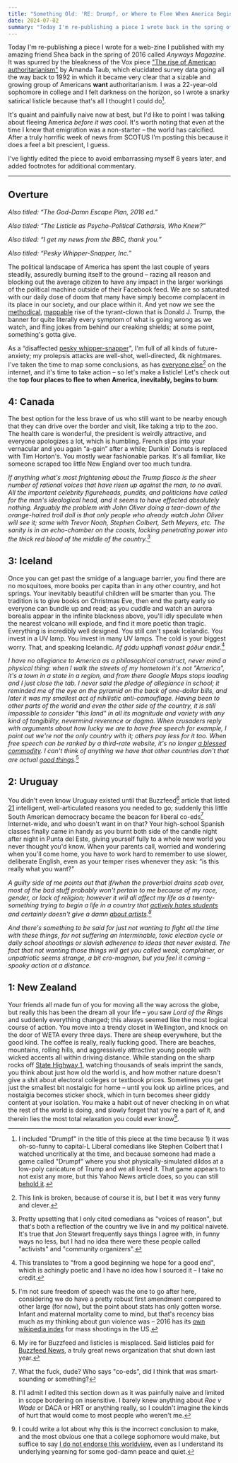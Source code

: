 ```yaml
---
title: "Something Old: 'RE: Drumpf, or Where to Flee When America Begins to Burn'"
date: 2024-07-02
summary: "Today I'm re-publishing a piece I wrote back in the spring of 2016 for a web-zine. It's quaint and painfully naive now at best, but I'd like to point I was talking about fleeing America *before it was cool*."
---
```

Today I'm re-publishing a piece I wrote for a web-zine I published with my amazing friend Shea back in the spring of 2016 called *Anyways Magazine*. It was spurred by the bleakness of the Vox piece ["The rise of American authoritarianism"](https://www.vox.com/2016/3/1/11127424/trump-authoritarianism) by Amanda Taub, which elucidated survey data going all the way back to 1992 in which it became very clear that a sizable and growing group of Americans **want** authoritarianism. I was a 22-year-old sophomore in college and I felt darkness on the horizon, so I wrote a snarky satirical listicle because that's all I thought I could do[^1].

It's quaint and painfully naive now at best, but I'd like to point I was talking about fleeing America *before it was cool*. It's worth noting that even at the time I knew that emigration was a non-starter – the world has calcified. After a truly horrific week of news from SCOTUS I'm posting this because it does a feel a bit prescient, I guess.

I've lightly edited the piece to avoid embarrassing myself 8 years later, and added footnotes for additional commentary.

---

## Overture

*Also titled: “The God-Damn Escape Plan, 2016 ed.”*

*Also titled: “The Listicle as Psycho-Political Catharsis, Who Knew?”*

*Also titled: “I get my news from the BBC, thank you.”*

*Also titled: “Pesky Whipper-Snapper, Inc.”*

The political landscape of America has spent the last couple of years steadily, assuredly burning itself to the ground – razing all reason and blocking out the average citizen to have any impact in the larger workings of the political machine outside of their Facebook feed. We are so saturated with our daily dose of doom that many have simply become complacent in its place in our society, and our place within it. And yet now we see the [methodical](http://www.theguardian.com/us-news/2016/jan/10/white-man-pathology-bernie-sanders-donald-trump), [mappable](http://www.vox.com/2016/3/1/11127424/trump-authoritarianism) rise of the tyrant-clown that is Donald J. Trump, the banner for quite literally every symptom of what is going wrong as we watch, and fling jokes from behind our creaking shields; at some point, something's gotta give.

As a “disaffected [pesky whipper-snapper](https://chrome.google.com/webstore/detail/millennials-begone/dlgjecnejicmpdknhangcbeahbgipolf?hl=en)", I'm full of all kinds of future-anxiety; my prolepsis attacks are well-shot, well-directed, 4k nightmares. I've taken the time to map some conclusions, as has [everyone else](https://youtu.be/dgGLq5nSTEg)[^2] on the internet, and it's time to take action – so let's make a listicle! Let's check out the **top four places to flee to when America, inevitably, begins to burn**:

## 4: Canada

The best option for the less brave of us who still want to be nearby enough that they can drive over the border and visit, like taking a trip to the zoo. The health care is wonderful, the president is weirdly attractive, and everyone apologizes a lot, which is humbling. French slips into your vernacular and you again “a-gain” after a while; Dunkin' Donuts is replaced with Tim Horton's. You mostly wear fashionable parkas. It's all familiar, like someone scraped too little New England over too much tundra.

*If anything what's most frightening about the Trump fiasco is the sheer number of rational voices that have risen up against the man, to no avail. All the important celebrity figureheads, pundits, and politicians have called for the man's ideological head, and it seems to have effected absolutely nothing. Arguably the problem with John Oliver doing a tear-down of the orange-haired troll doll is that only people who already watch John Oliver will see it; same with Trevor Noah, Stephen Colbert, Seth Meyers, etc. The sanity is in an echo-chamber on the coasts, lacking penetrating power into the thick red blood of the middle of the country.[^3]*

## 3: Iceland

Once you can get past the smidge of a language barrier, you find there are no mosquitoes, more books per capita than in any other country, and hot springs. Your inevitably beautiful children will be smarter than you. The tradition is to give books on Christmas Eve, then end the party early so everyone can bundle up and read; as you cuddle and watch an aurora borealis appear in the infinite blackness above, you'll idly speculate when the nearest volcano will explode, and find it more poetic than tragic. Everything is incredibly well designed. You still can't speak Icelandic. You invest in a UV lamp. You invest in many UV lamps. The cold is your biggest worry. That, and speaking Icelandic. *Af gódu upphafi vonast góður endir.*[^4]

*I have no allegiance to America as a philosophical construct, never mind a physical thing: when I walk the streets of my hometown it's not "America", it's a town in a state in a region, and from there Google Maps stops loading and I just close the tab. I never said the pledge of allegiance in school; it reminded me of the eye on the pyramid on the back of one-dollar bills, and later it was my smallest act of nihilistic anti-camouflage. Having been to other parts of the world and even the other side of the country, it is still impossible to consider "this land" in all its magnitude and variety with any kind of tangibility, nevermind reverence or dogma. When crusaders reply with arguments about how lucky we are to have free speech for example, I point out we're not the only country with it; others pay less for it too. When free speech can be ranked by a third-rate website, it's no longer [a blessed commodity](http://www.therichest.com/rich-list/10-countries-with-the-most-freedom-of-speech/?view=all). I can't think of anything we have that other countries don't that are actual [good things](http://www.bbc.com/news/world-us-canada-34996604).*[^5]

## 2: Uruguay

You didn't even know Uruguay existed until that Buzzfeed[^6] article that listed [21](http://www.buzzfeed.com/conzpreti/reasons-why-you-need-to-move-to-uruguay-in-2014#.bx1zVWG3P) intelligent, well-articulated reasons you needed to go; suddenly this little South American democracy became the beacon for liberal co-eds[^7] Internet-wide, and who doesn't want in on that? Your high-school Spanish classes finally came in handy as you burnt both side of the candle night after night in Punta del Este, giving yourself fully to a whole new world you never thought you'd know. When your parents call, worried and wondering when you'll come home, you have to work hard to remember to use slower, deliberate English, even as your temper rises whenever they ask: “is this really what you want?”

*A guilty side of me points out that if/when the proverbial drains scab over, most of the bad stuff probably won't pertain to me because of my race, gender, or lack of religion; however it will all affect my life as a twenty-something trying to begin a life in a country that [actively hates students](https://youtu.be/P8pjd1QEA0c) and certainly doesn't give a damn [about artists](http://www.rollingstone.com/politics/news/enemies-of-the-arts-19951019).[^8]*

*And there's something to be said for just not wanting to fight all the time with these things, for not suffering an interminable, toxic election cycle or daily school shootings or slavish adherence to ideas that never existed. The fact that not wanting those things will get you called weak, complainer, or unpatriotic seems strange, a bit cro-magnon, but you feel it coming – spooky action at a distance.*

## 1: New Zealand

Your friends all made fun of you for moving all the way across the globe, but really this has been the dream all your life – you saw *Lord* *of the Rings* and suddenly everything changed; this always seemed like the most logical course of action. You move into a trendy closet in Wellington, and knock on the door of WETA every three days. There are sheep everywhere, but the good kind. The coffee is really, really fucking good. There are beaches, mountains, rolling hills, and aggressively attractive young people with wicked accents all within driving distance. While standing on the sharp rocks off [State Highway 1](https://www.google.com/maps/@-42.4499689,173.5768686,3a,75y,217.1h,71.42t/data=!3m6!1e1!3m4!1shivN5H4vFjBoLMmtOwuZNg!2e0!7i13312!8i6656), watching thousands of seals imprint the sands, you think about just how old the world is, and how mother nature doesn't give a shit about electoral colleges or textbook prices. Sometimes you get just the smallest bit nostalgic for home – until you look up airline prices, and nostalgia becomes sticker shock, which in turn becomes sheer giddy content at your isolation. You make a habit out of never checking in on what the rest of the world is doing, and slowly forget that you're a part of it, and therein lies the most total relaxation you could ever know[^9].

[^1]: I included "Drumpf" in the title of this piece at the time because 1) it was oh-so-funny to capital-L Liberal comedians like Stephen Colbert that I watched uncritically at the time, and because someone had made a game called "Drumpf" where you shot physically-simulated dildos at a low-poly caricature of Trump and we all loved it. That game appears to not exist any more, but this Yahoo News article does, so you can still [behold it](https://sg.news.yahoo.com/hurl-dildos-donald-trumps-face-132400312.html).

[^2]: This link is broken, because of course it is, but I bet it was very funny and clever.

[^3]: Pretty upsetting that I only cited comedians as "voices of reason", but that's both a reflection of the country we live in and my political naiveté. It's true that Jon Stewart frequently says things I agree with, in funny ways no less, but I had no idea there were these people called "activists" and "community organizers".

[^4]: This translates to "from a good beginning we hope for a good end", which is achingly poetic and I have no idea how I sourced it – I take no credit.

[^5]: I'm not sure freedom of speech was the one to go after here, considering we do have a pretty robust first amendment compared to other large  (for now), but the point about stats has only gotten worse. Infant and maternal mortality come to mind, but that's recency bias much as my thinking about gun violence was – 2016 has its [own wikipedia index](https://en.wikipedia.org/wiki/Category:2016_mass_shootings_in_the_United_States) for mass shootings in the US.

[^6]: My ire for Buzzfeed and listicles is misplaced. Said listicles paid for [Buzzfeed News](https://en.wikipedia.org/wiki/BuzzFeed_News#), a truly great news organization that shut down last year.

[^7]: What the fuck, dude? Who says "co-eds", did I think that was smart-sounding or something?

[^8]: I'll admit I edited this section down as it was painfully naive and limited in scope bordering on insensitive. I barely knew anything about *Roe v Wade* or DACA or HRT or anything really, so I couldn't imagine the kinds of hurt that would come to most people who weren't me.

[^9]: I could write a lot about why this is the incorrect conclusion to make, and the most obvious one that a college sophomore would make, but suffice to say [I do not endorse this worldview](https://lyz.substack.com/p/no-one-is-coming-to-save-us), even as I understand its underlying yearning for some god-damn peace and quiet.
